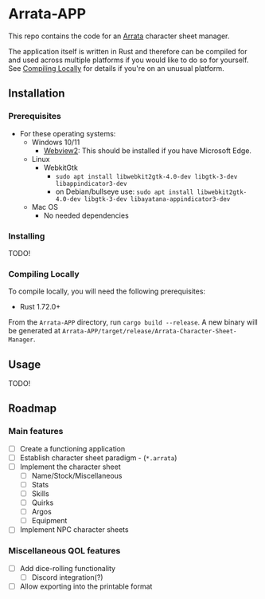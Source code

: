 # Arrata-APP

This repo contains the code for an [Arrata](https://github.com/kalebvonburris/Arrata-TTRPG) character sheet manager.

The application itself is written in Rust and therefore can be compiled for and used across multiple platforms if you would like to do so for yourself. See [Compiling Locally](#compiling-locally) for details if you're on an unusual platform.

## Installation

### Prerequisites

- For these operating systems:
  - Windows 10/11
    - [Webview2](https://developer.microsoft.com/en-us/microsoft-edge/webview2/): This should be installed if you have Microsoft Edge.
  - Linux
    - WebkitGtk
      - `sudo apt install libwebkit2gtk-4.0-dev libgtk-3-dev libappindicator3-dev`
      - on Debian/bullseye use: `sudo apt install libwebkit2gtk-4.0-dev libgtk-3-dev libayatana-appindicator3-dev`
  - Mac OS
    - No needed dependencies

### Installing

TODO!

### Compiling Locally

To compile locally, you will need the following prerequisites:

- Rust 1.72.0+

From the `Arrata-APP` directory, run `cargo build --release`. A new binary will be generated at `Arrata-APP/target/release/Arrata-Character-Sheet-Manager`.

## Usage

TODO!

## Roadmap

### Main features

- [ ] Create a functioning application
- [ ] Establish character sheet paradigm - (`*.arrata`)
- [ ] Implement the character sheet
  - [ ] Name/Stock/Miscellaneous
  - [ ] Stats
  - [ ] Skills
  - [ ] Quirks
  - [ ] Argos
  - [ ] Equipment
- [ ] Implement NPC character sheets

### Miscellaneous QOL features

- [ ] Add dice-rolling functionality
  - [ ] Discord integration(?)
- [ ] Allow exporting into the printable format
